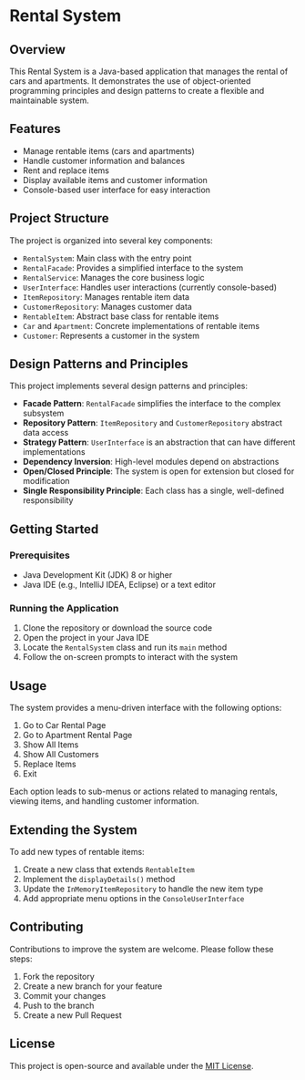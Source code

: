 # Rental System

## Overview

This Rental System is a Java-based application that manages the rental of cars and apartments. It demonstrates the use of object-oriented programming principles and design patterns to create a flexible and maintainable system.

## Features

- Manage rentable items (cars and apartments)
- Handle customer information and balances
- Rent and replace items
- Display available items and customer information
- Console-based user interface for easy interaction

## Project Structure

The project is organized into several key components:

- `RentalSystem`: Main class with the entry point
- `RentalFacade`: Provides a simplified interface to the system
- `RentalService`: Manages the core business logic
- `UserInterface`: Handles user interactions (currently console-based)
- `ItemRepository`: Manages rentable item data
- `CustomerRepository`: Manages customer data
- `RentableItem`: Abstract base class for rentable items
- `Car` and `Apartment`: Concrete implementations of rentable items
- `Customer`: Represents a customer in the system

## Design Patterns and Principles

This project implements several design patterns and principles:

- **Facade Pattern**: `RentalFacade` simplifies the interface to the complex subsystem
- **Repository Pattern**: `ItemRepository` and `CustomerRepository` abstract data access
- **Strategy Pattern**: `UserInterface` is an abstraction that can have different implementations
- **Dependency Inversion**: High-level modules depend on abstractions
- **Open/Closed Principle**: The system is open for extension but closed for modification
- **Single Responsibility Principle**: Each class has a single, well-defined responsibility

## Getting Started

### Prerequisites

- Java Development Kit (JDK) 8 or higher
- Java IDE (e.g., IntelliJ IDEA, Eclipse) or a text editor

### Running the Application

1. Clone the repository or download the source code
2. Open the project in your Java IDE
3. Locate the `RentalSystem` class and run its `main` method
4. Follow the on-screen prompts to interact with the system

## Usage

The system provides a menu-driven interface with the following options:

1. Go to Car Rental Page
2. Go to Apartment Rental Page
3. Show All Items
4. Show All Customers
5. Replace Items
6. Exit

Each option leads to sub-menus or actions related to managing rentals, viewing items, and handling customer information.

## Extending the System

To add new types of rentable items:

1. Create a new class that extends `RentableItem`
2. Implement the `displayDetails()` method
3. Update the `InMemoryItemRepository` to handle the new item type
4. Add appropriate menu options in the `ConsoleUserInterface`

## Contributing

Contributions to improve the system are welcome. Please follow these steps:

1. Fork the repository
2. Create a new branch for your feature
3. Commit your changes
4. Push to the branch
5. Create a new Pull Request

## License

This project is open-source and available under the [MIT License](https://opensource.org/licenses/MIT).